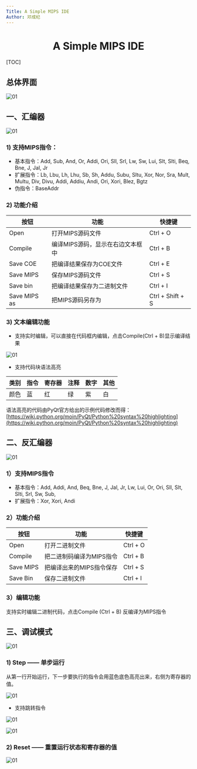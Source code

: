 ```yaml
---
Title: A Simple MIPS IDE
Author: 邓成杞
---
```



# <center> A Simple MIPS IDE </center>

[TOC]

## 总体界面

![01](pic\01.png)

## 一、汇编器

![01](pic\03.png)

### 1) 支持MIPS指令：

- 基本指令：Add, Sub, And, Or, Addi, Ori, Sll, Srl, Lw, Sw, Lui, Slt, Slti, Beq, Bne, J, Jal, Jr
- 扩展指令：Lb, Lbu, Lh, Lhu, Sb, Sh, Addu, Subu, Sltu, Xor, Nor, Sra, Mult, Multu, Div, Divu, Addi, Addiu, Andi, Ori, Xori, Blez, Bgtz
- 伪指令：BaseAddr

### 2) 功能介绍

| 按钮           | 功能                 | 快捷键              |
| ------------ | ------------------ | ---------------- |
| Open         | 打开MIPS源码文件         | Ctrl + O         |
| Compile      | 编译MIPS源码，显示在右边文本框中 | Ctrl + B         |
| Save COE     | 把编译结果保存为COE文件      | Ctrl + E         |
| Save MIPS    | 保存MIPS源码文件         | Ctrl + S         |
| Save bin     | 把编译结果保存为二进制文件      | Ctrl + I         |
| Save MIPS as | 把MIPS源码另存为         | Ctrl + Shift + S |

### 3) 文本编辑功能

- 支持实时编辑，可以直接在代码框内编辑，点击Compile(Ctrl + B)显示编译结果

![01](pic\04.png)

-  支持代码块语法高亮

| 类别   | 指令   | 寄存器  | 注释   | 数字   | 其他   |
| ---- | ---- | ---- | ---- | ---- | ---- |
| 颜色   | 蓝    | 红    | 绿    | 紫    | 白    |

语法高亮的代码由PyQt官方给出的示例代码修改而得：[https://wiki.python.org/moin/PyQt/Python%20syntax%20highlighting](https://wiki.python.org/moin/PyQt/Python%20syntax%20highlighting)

## 二、反汇编器

![01](pic\05.png)

### 1）支持MIPS指令

- 基本指令：Add, Addi, And, Beq, Bne, J, Jal, Jr, Lw, Lui, Or, Ori, Sll, Slt, Slti, Srl, Sw, Sub,
- 扩展指令：Xor, Xori, Andi

### 2）功能介绍

| 按钮        | 功能             | 快捷键      |
| --------- | -------------- | -------- |
| Open      | 打开二进制文件        | Ctrl + O |
| Compile   | 把二进制码编译为MIPS指令 | Ctrl + B |
| Save MIPS | 把编译出来的MIPS指令保存 | Ctrl + S |
| Save Bin  | 保存二进制文件        | Ctrl + I |

### 3）编辑功能

支持实时编辑二进制代码，点击Compile (Ctrl + B) 反编译为MIPS指令

##  三、调试模式

![01](pic\06.png)

### 1) Step —— 单步运行
  从第一行开始运行，下一步要执行的指令会用蓝色底色高亮出来，右侧为寄存器的值。

![01](pic\07.png)

- 支持跳转指令

![01](pic\08.png)

![01](pic\09.png)

### 2) Reset —— 重置运行状态和寄存器的值

![01](pic\10.png)

